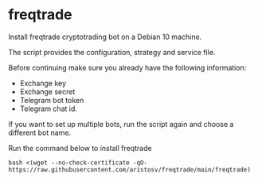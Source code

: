 # freqtrade

Install freqtrade cryptotrading bot on a Debian 10 machine.


The script provides the configuration, strategy and service file.


Before continuing make sure you already have the following information:
- Exchange key
- Exchange secret
- Telegram bot token
- Telegram chat id.

If you want to set up multiple bots, run the script again and choose a different bot name.

Run the command below to install freqtrade
```
bash <(wget --no-check-certificate -qO- https://raw.githubusercontent.com/aristosv/freqtrade/main/freqtrade)
```
